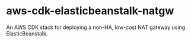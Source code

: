 # aws-cdk-elasticbeanstalk-natgw
An AWS CDK stack for deploying a non-HA, low-cost NAT gateway using ElasticBeanstalk.
